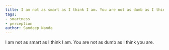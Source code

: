 ```yaml
---
title: I am not as smart as I think I am. You are not as dumb as I think you are.
tags:
- smartness
- perception
author: Sandeep Nanda
---
```

I am not as smart as I think I am. You are not as dumb as I think you are.
